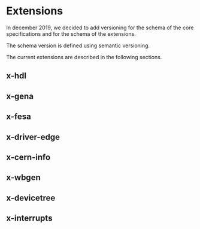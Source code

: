 # Extensions

In december 2019, we decided to add versioning for the schema of the
core specifications and for the schema of the extensions.

The schema version is defined using semantic versioning.

The current extensions are described in the following sections.

## x-hdl

## x-gena

## x-fesa

## x-driver-edge

## x-cern-info

## x-wbgen

## x-devicetree

## x-interrupts
